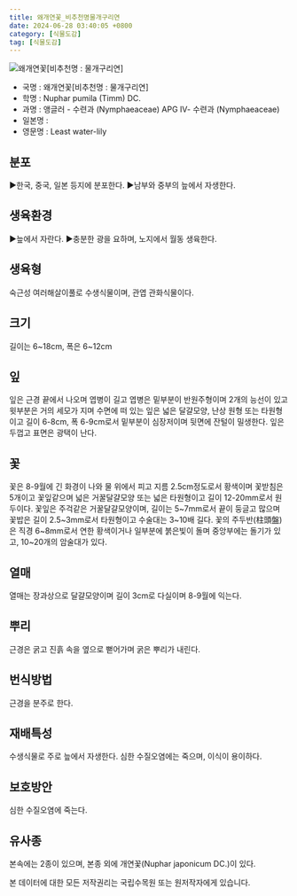 ```yaml
---
title: 왜개연꽃_비추천명물개구리연
date: 2024-06-28 03:40:05 +0800
category: [식물도감]
tag: [식물도감]
---
```




![왜개연꽃[비추천명 : 물개구리연]](/fileUpload/plants/basic/Nymphaeaceae/Nuphar/19817/1_th2.JPG)
- 국명 : 왜개연꽃[비추천명 : 물개구리연]
- 학명 : Nuphar pumila (Timm) DC.
- 과명 : 앵글러 - 수련과 (Nymphaeaceae) APG Ⅳ- 수련과 (Nymphaeaceae)
- 일본명 : 
- 영문명 : Least water-lily


## 분포
▶한국, 중국, 일본 등지에 분포한다. ▶남부와 중부의 늪에서 자생한다.
## 생육환경
▶늪에서 자란다. ▶충분한 광을 요하며, 노지에서 월동 생육한다.
## 생육형
숙근성 여러해살이풀로 수생식물이며, 관엽 관화식물이다.
## 크기
길이는 6~18cm, 폭은 6~12cm
## 잎
잎은 근경 끝에서 나오며 엽병이 길고 엽병은 밑부분이 반원주형이며 2개의 능선이 있고 윗부분은 거의 세모가 지며 수면에 떠 있는 잎은 넓은 달걀모양, 난상 원형 또는 타원형이고 길이 6-8cm, 폭 6-9cm로서 밑부분이 심장저이며 뒷면에 잔털이 밀생한다. 잎은 두껍고 표면은 광택이 난다.
## 꽃
꽃은 8-9월에 긴 화경이 나와 물 위에서 피고 지름 2.5cm정도로서 황색이며 꽃받침은 5개이고 꽃잎같으며 넓은 거꿀달걀모양 또는 넓은 타원형이고 길이 12-20mm로서 원두이다. 꽃잎은 주걱같은 거꿀달걀모양이며, 길이는 5~7mm로서 끝이 둥글고 많으며 꽃밥은 길이 2.5~3mm로서 타원형이고 수술대는 3~10배 길다. 꽃의 주두반(柱頭盤)은 직경 6~8mm로서 연한 황색이거나 일부분에 붉은빛이 돌며 중앙부에는 돌기가 있고, 10~20개의 암술대가 있다.
## 열매
열매는 장과상으로 달걀모양이며 길이 3cm로 다실이며 8-9월에 익는다.
## 뿌리
근경은 굵고 진흙 속을 옆으로 뻗어가며 굵은 뿌리가 내린다.
## 번식방법
근경을 분주로 한다.
## 재배특성
수생식물로 주로 늪에서 자생한다. 심한 수질오염에는 죽으며, 이식이 용이하다.
## 보호방안
심한 수질오염에 죽는다.
## 유사종
본속에는 2종이 있으며, 본종 외에 개연꽃(Nuphar japonicum DC.)이 있다.






본 데이터에 대한 모든 저작권리는 국립수목원 또는 원저작자에게 있습니다.
